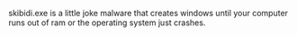 skibidi.exe is a little joke malware that creates windows until your computer runs out of ram or the operating system just crashes.
